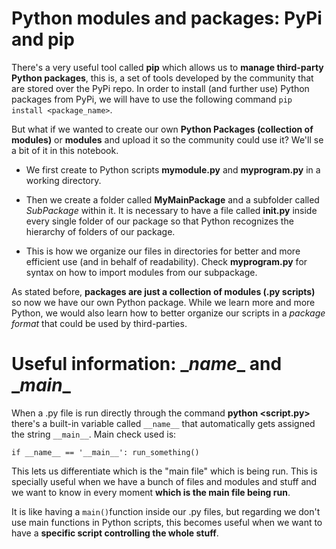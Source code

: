 # Python modules and packages: PyPi and pip

There's a very useful tool called **pip** which allows us to **manage third-party Python packages**, this is, a set of tools developed by the community that are stored over the PyPi repo. In order to install (and further use) Python packages from PyPi, we will have to use the following command ```pip install <package_name>```.

But what if we wanted to create our own **Python Packages (collection of modules)** or **modules** and upload it so the community could use it? We'll se a bit of it in this notebook.

- We first create to Python scripts **mymodule.py** and **myprogram.py** in a working directory.

- Then we create a folder called **MyMainPackage** and a subfolder called *SubPackage* within it. It is necessary to have a file called **__init__.py** inside every single folder of our package so that Python recognizes the hierarchy of folders of our package.

- This is how we organize our files in directories for better and more efficient use (and in behalf of readability). Check **myprogram.py** for syntax on how to import modules from our subpackage.

As stated before, **packages are just a collection of modules (.py scripts)** so now we have our own Python package. While we learn more and more Python, we would also learn how to better organize our scripts in a *package format* that could be used by third-parties.

# Useful information: \__name__ and \__main__

When a .py file is run directly through the command **python <script.py>** there's a built-in variable called ```__name__``` that automatically gets assigned the string ```__main__```. Main check used is:

``if __name__ == '__main__':
  run_something()
``

This lets us differentiate which is the "main file" which is being run. This is specially useful when we have a bunch of files and modules and stuff and we want to know in every moment **which is the main file being run**.

It is like having a ```main()```function inside our .py files, but regarding we don't use main functions in Python scripts, this becomes useful when we want to have a **specific script controlling the whole stuff**.
